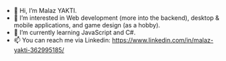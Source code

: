 - 👋 Hi, I’m Malaz YAKTI.
- 👀 I’m interested in Web development (more into the backend), desktop & mobile applications, and game design (as a hobby).
- 🌱 I’m currently learning JavaScript and C#.
- 📫 You can reach me via Linkedin: https://www.linkedin.com/in/malaz-yakti-362995185/

<!---
Malaz-YI/Malaz-YI is a ✨ special ✨ repository because its `README.md` (this file) appears on your GitHub profile.
You can click the Preview link to take a look at your changes.
--->

